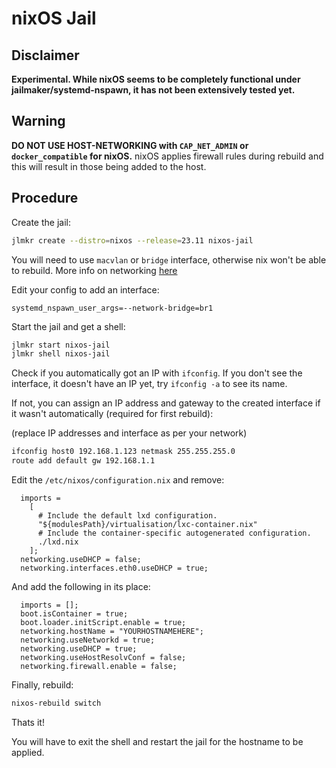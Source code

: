 # nixOS Jail

## Disclaimer

**Experimental. While nixOS seems to be completely functional under jailmaker/systemd-nspawn, it has not been extensively tested yet.**

## Warning

**DO NOT USE HOST-NETWORKING with `CAP_NET_ADMIN` or `docker_compatible` for nixOS.** nixOS applies firewall rules during rebuild and this will result in those being added to the host.

## Procedure

Create the jail:

```bash
jlmkr create --distro=nixos --release=23.11 nixos-jail
```

You will need to use `macvlan` or `bridge` interface, otherwise nix won't be able to rebuild. More info on networking [here](../../docs/network.md)

Edit your config to add an interface:

```
systemd_nspawn_user_args=--network-bridge=br1
```

Start the jail and get a shell:

```bash
jlmkr start nixos-jail
jlmkr shell nixos-jail
```

Check if you automatically got an IP with `ifconfig`. If you don't see the interface, it doesn't have an IP yet, try `ifconfig -a` to see its name.

If not, you can assign an IP address and gateway to the created interface if it wasn't automatically (required for first rebuild):

(replace IP addresses and interface as per your network)
```bash
ifconfig host0 192.168.1.123 netmask 255.255.255.0 
route add default gw 192.168.1.1
```

Edit the `/etc/nixos/configuration.nix` and remove:

```
  imports =
    [
      # Include the default lxd configuration.
      "${modulesPath}/virtualisation/lxc-container.nix"
      # Include the container-specific autogenerated configuration.
      ./lxd.nix
    ];
  networking.useDHCP = false;
  networking.interfaces.eth0.useDHCP = true;
```

And add the following in its place:

```
  imports = [];
  boot.isContainer = true;
  boot.loader.initScript.enable = true;
  networking.hostName = "YOURHOSTNAMEHERE";
  networking.useNetworkd = true;
  networking.useDHCP = true;
  networking.useHostResolvConf = false;
  networking.firewall.enable = false;
```

Finally, rebuild:

```bash
nixos-rebuild switch
```

Thats it!

You will have to exit the shell and restart the jail for the hostname to be applied.
